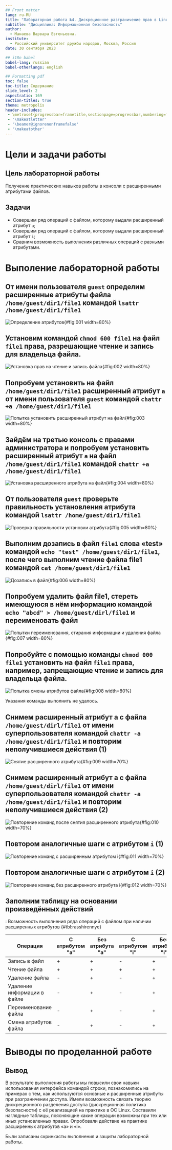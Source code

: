 ```yaml
---
## Front matter
lang: ru-RU
title: "Лабораторная работа №4. Дискреционное разграничение прав в Linux. Расширенные атрибуты"
subtitle: "Дисциплина: Информационная безопасность"
author:
  - Манаева Варвара Евгеньевна.
institute:
  - Российский университет дружбы народов, Москва, Россия
date: 30 сентября 2023

## i18n babel
babel-lang: russian
babel-otherlangs: english

## Formatting pdf
toc: false
toc-title: Содержание
slide_level: 2
aspectratio: 169
section-titles: true
theme: metropolis
header-includes:
 - \metroset{progressbar=frametitle,sectionpage=progressbar,numbering=fraction}
 - '\makeatletter'
 - '\beamer@ignorenonframefalse'
 - '\makeatother'
---
```


# Цели и задачи работы

## Цель лабораторной работы

Получение практических навыков работы в консоли с расширенными атрибутами файлов.

## Задачи

- Совершим ряд операций с файлом, которому выдали расширенный атрибут `a`;
- Совершим ряд операций с файлом, которому выдали расширенный атрибут `i`;
- Сравним возможность выполнения различных операций с разными атрибутами.

# Выполение лабораторной работы

## От имени пользователя `guest` определим расширенные атрибуты файла `/home/guest/dir1/file1` командой `lsattr /home/guest/dir1/file1`

![Определение атрибутов](image/1.png){#fig:001 width=80%} 

## Установим командой `chmod 600 file1` на файл `file1` права, разрешающие чтение и запись для владельца файла.

![Установка прав на чтение и запись файла](image/2.png){#fig:002 width=80%}

## Попробуем установить на файл `/home/guest/dir1/file1` расширенный атрибут `a` от имени пользователя `guest` командой `chattr +a /home/guest/dir1/file1`

![Попытка установить расширенный атрибут на файл](image/3.png){#fig:003 width=80%}

## Зайдём на третью консоль с правами администратора и попробуем установить расширенный атрибут `a` на файл `/home/guest/dir1/file1` командой `chattr +a /home/guest/dir1/file1`

![Установка расширенного атрибута на файл](image/4.png){#fig:004 width=80%}

## От пользователя `guest` проверьте правильность установления атрибута командой `lsattr /home/guest/dir1/file1`

![Проверка правильности установки атрибута](image/5.png){#fig:005 width=80%}

## Выполним дозапись в файл `file1` слова «test» командой `echo "test" /home/guest/dir1/file1`, после чего выполним чтение файла file1 командой `cat /home/guest/dir1/file1`

![Дозапись в файл](image/6.png){#fig:006 width=80%}

## Попробуем удалить файл file1, стереть имеющуюся в нём информацию командой `echo "abcd" > /home/guest/dirl/file1` и переименовать файл

![Попытки переименования, стирания информации и удаления файла](image/7.png){#fig:007 width=80%}

## Попробуйте с помощью команды `chmod 000 file1` установить на файл `file1` права, например, запрещающие чтение и запись для владельца файла.

![Попытка смены атрибутов файла](image/8.png){#fig:008 width=80%}

Указания команды выполнить не удалось.

## Снимем расширенный атрибут a с файла `/home/guest/dirl/file1` от имени суперпользователя командой `chattr -a /home/guest/dir1/file1` и повторим неполучившиеся действия (1)

![Снятие расширенного атрибута](image/9.png){#fig:009 width=70%}

## Снимем расширенный атрибут a с файла `/home/guest/dirl/file1` от имени суперпользователя командой `chattr -a /home/guest/dir1/file1` и повторим неполучившиеся действия (2)

![Повторение команд после снятия расширенного атрибута](image/10.png){#fig:010 width=70%}

## Повтором аналогичные шаги с атрибутом `i` (1)

![Повторение команд с расширенным атрибутом `i`](image/11.png){#fig:011 width=70%}

## Повтором аналогичные шаги с атрибутом `i` (2)

![Повторение команд без расширенного атрибута `i`](image/12.png){#fig:012 width=70%}

## Заполним таблицу на основании произведённых действий


: Возможность выполнения ряда операций с файлом при наличии расширенных атрибутов {#tbl:rasshirennye}

| Операция                    | С атрибутом "a" | Без атрибута "a" | С атрибутом "i" | Без атрибута "i" |
|-----------------------------|-----------------|------------------|-----------------|------------------|
| Запись в файл               | +               | +                | -               | +                |
| Чтение файла                | +               | +                | +               | +                |
| Удаление файла              | -               | +                | -               | +                |
| Удаление информации в файле | -               | +                | -               | +                |
| Переименование файла        | -               | +                | -               | +                |
| Смена атрибутов файла       | -               | +                | -               | +                |

# Выводы по проделанной работе

## Вывод

В результате выполнения работы мы повысили свои навыки использования интерфейса командой строки, познакомились на примерах с тем,
как используются основные и расширенные атрибуты при разграничении доступа. Имели возможность связать теорию дискреционного разделения
доступа (дискреционная политика безопасности) с её реализацией на практике в ОС Linux. Составили наглядные таблицы, поясняющие 
какие операции возможны при тех или иных установленных правах. Опробовали действие на практике расширенных атрибутов «а» и «i».

Были записаны скринкасты выполнения и защиты лабораторной работы.

